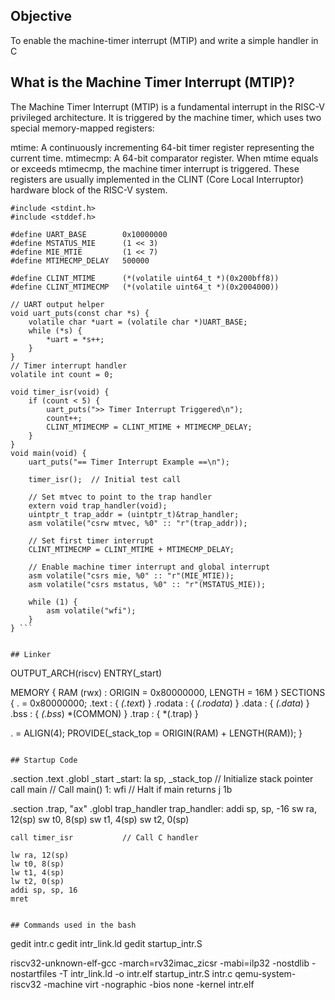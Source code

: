 ## Objective
 To enable the machine-timer interrupt (MTIP) and write a simple handler in C

## What is the Machine Timer Interrupt (MTIP)?
The Machine Timer Interrupt (MTIP) is a fundamental interrupt in the RISC-V privileged architecture. It is triggered by the machine timer, which uses two special memory-mapped registers:

 mtime: A continuously incrementing 64-bit timer register representing the current time.
 mtimecmp: A 64-bit comparator register. When mtime equals or exceeds mtimecmp, the machine timer interrupt is triggered.
 These registers are usually implemented in the CLINT (Core Local Interruptor) hardware block of the RISC-V system. 


```//MTIP handler in C
#include <stdint.h>
#include <stddef.h>

#define UART_BASE        0x10000000
#define MSTATUS_MIE      (1 << 3)
#define MIE_MTIE         (1 << 7)
#define MTIMECMP_DELAY   500000

#define CLINT_MTIME      (*(volatile uint64_t *)(0x200bff8))
#define CLINT_MTIMECMP   (*(volatile uint64_t *)(0x2004000))

// UART output helper
void uart_puts(const char *s) {
    volatile char *uart = (volatile char *)UART_BASE;
    while (*s) {
        *uart = *s++;
    }
}
// Timer interrupt handler
volatile int count = 0;

void timer_isr(void) {
    if (count < 5) {
        uart_puts(">> Timer Interrupt Triggered\n");
        count++;
        CLINT_MTIMECMP = CLINT_MTIME + MTIMECMP_DELAY;
    }
}
void main(void) {
    uart_puts("== Timer Interrupt Example ==\n");

    timer_isr();  // Initial test call

    // Set mtvec to point to the trap handler
    extern void trap_handler(void);
    uintptr_t trap_addr = (uintptr_t)&trap_handler;
    asm volatile("csrw mtvec, %0" :: "r"(trap_addr));

    // Set first timer interrupt
    CLINT_MTIMECMP = CLINT_MTIME + MTIMECMP_DELAY;

    // Enable machine timer interrupt and global interrupt
    asm volatile("csrs mie, %0" :: "r"(MIE_MTIE));
    asm volatile("csrs mstatus, %0" :: "r"(MSTATUS_MIE));

    while (1) {
        asm volatile("wfi");
    }
} ```


## Linker
```
OUTPUT_ARCH(riscv)
ENTRY(_start)

MEMORY {
  RAM (rwx) : ORIGIN = 0x80000000, LENGTH = 16M
}
SECTIONS {
  . = 0x80000000;
  .text : {
    *(.text*)
  }
  .rodata : {
    *(.rodata*)
  }
  .data : {
    *(.data*)
  }
  .bss : {
    *(.bss*)
    *(COMMON)
  }
  .trap : {
    *(.trap)
  }

  . = ALIGN(4);
  PROVIDE(_stack_top = ORIGIN(RAM) + LENGTH(RAM));
}
```

## Startup Code
```
.section .text
.globl _start
_start:
    la sp, _stack_top         // Initialize stack pointer
    call main                 // Call main()
1:  wfi                       // Halt if main returns
    j 1b

.section .trap, "ax"
.globl trap_handler
trap_handler:
    addi sp, sp, -16
    sw ra, 12(sp)
    sw t0, 8(sp)
    sw t1, 4(sp)
    sw t2, 0(sp)

    call timer_isr           // Call C handler

    lw ra, 12(sp)
    lw t0, 8(sp)
    lw t1, 4(sp)
    lw t2, 0(sp)
    addi sp, sp, 16
    mret
```

## Commands used in the bash
```
gedit intr.c
gedit intr_link.ld
gedit startup_intr.S

riscv32-unknown-elf-gcc -march=rv32imac_zicsr -mabi=ilp32 -nostdlib -nostartfiles   -T intr_link.ld -o intr.elf startup_intr.S intr.c
qemu-system-riscv32 -machine virt -nographic -bios none -kernel intr.elf
```
